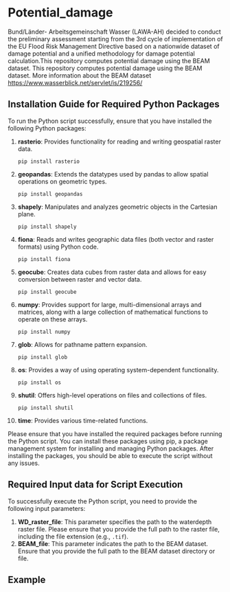 # Potential_damage
Bund/Länder- Arbeitsgemeinschaft Wasser (LAWA-AH) decided to conduct the preliminary assessment starting from the 3rd cycle of implementation of the EU Flood Risk Management Directive based on a nationwide dataset of damage potential and a unified methodology for damage potential calculation.This repository computes potential damage using the BEAM dataset. This repository computes potential damage using the BEAM dataset. More information about the BEAM dataset https://www.wasserblick.net/servlet/is/219256/

## Installation Guide for Required Python Packages

To run the Python script successfully, ensure that you have installed the following Python packages:

1. **rasterio**: Provides functionality for reading and writing geospatial raster data.
    ```
    pip install rasterio
    ```

2. **geopandas**: Extends the datatypes used by pandas to allow spatial operations on geometric types.
    ```
    pip install geopandas
    ```

3. **shapely**: Manipulates and analyzes geometric objects in the Cartesian plane.
    ```
    pip install shapely
    ```

4. **fiona**: Reads and writes geographic data files (both vector and raster formats) using Python code.
    ```
    pip install fiona
    ```

5. **geocube**: Creates data cubes from raster data and allows for easy conversion between raster and vector data.
    ```
    pip install geocube
    ```

6. **numpy**: Provides support for large, multi-dimensional arrays and matrices, along with a large collection of mathematical functions to operate on these arrays.
    ```
    pip install numpy
    ```


7. **glob**: Allows for pathname pattern expansion.
    ```
    pip install glob
    ```

8. **os**: Provides a way of using operating system-dependent functionality.
    ```
    pip install os
    ```

9. **shutil**: Offers high-level operations on files and collections of files.
    ```
    pip install shutil
    ```

10. **time**: Provides various time-related functions.

Please ensure that you have installed the required packages before running the Python script. You can install these packages using pip, a package management system for installing and managing Python packages. After installing the packages, you should be able to execute the script without any issues.




## Required Input data for Script Execution

To successfully execute the Python script, you need to provide the following input parameters:

1. **WD_raster_file**: This parameter specifies the path to the waterdepth raster file. Please ensure that you provide the full path to the raster file, including the file extension (e.g., `.tif`).
2. **BEAM_file**: This parameter indicates the path to the BEAM dataset. Ensure that you provide the full path to the BEAM dataset directory or file.

## Example


